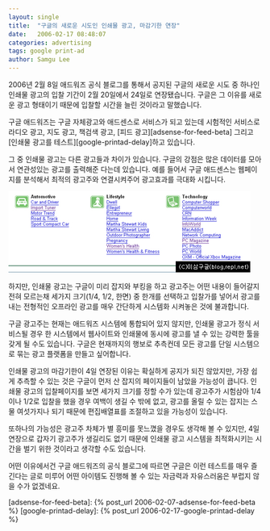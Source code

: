 ```yaml
---
layout: single
title:  "구글의 새로운 시도인 인쇄물 광고, 마감기한 연장"
date:   2006-02-17 08:48:07
categories: advertising
tags: google print-ad
author: Samgu Lee
---
```

2006년 2월 8일 애드워즈 공식 블로그를 통해서 공지된 구글의 새로운 시도 중 하나인 인쇄물 광고의 입찰 기간이 2월 20일에서 24일로 연장됐습니다. 구글은 그 이유를 새로운 광고 형태이기 때문에 입찰할 시간을 늘린 것이라고 말했습니다.

구글 애드워즈는 구글 자체광고와 애드센스로 서비스가 되고 있는데 시험적인 서비스로 라디오 광고, 지도 광고, 책검색 광고, [피드 광고][adsense-for-feed-beta] 그리고 [인쇄물 광고를 테스트][google-printad-delay]하고 있습니다.

그 중 인쇄물 광고는 다른 광고들과 차이가 있습니다. 구글의 강점은 많은 데이터를 모아서 연관성있는 광고를 출력해준 다는데 있습니다. 예를 들어서 구글 애드센스는 웹페이지를 분석해서 최적의 광고주와 연결시켜주어 광고효과를 극대화 시킵니다.

![구글 인쇄물 광고](/assets/google_printad_magazine.jpg)

하지만, 인쇄물 광고는 구글이 미리 잡지와 부킹을 하고 광고주는 어떤 내용이 들어갈지 전혀 모르는채 세가지 크기(1/4, 1/2, 한면) 중 한개를 선택하고 입찰가를 넣어서 광고를 내는 전형적인 오프라인 광고를 매우 간단하게 시스템화 시켜놓은 것에 불과합니다.

구글 광고주는 현재는 애드워즈 시스템에 통합되어 있지 않지만, 인쇄물 광고가 정식 서비스될 경우 한 시스템에서 웹사이트와 인쇄물에 동시에 광고를 낼 수 있는 강력한 툴을 갖게 될 수도 있습니다. 구글은 현재까지의 행보로 추측컨데 모든 광고를 단일 시스템으로 묶는 광고 플랫폼을 만들고 싶어합니다.

인쇄물 광고의 마감기한이 4일 연장된 이유는 확실하게 공지가 되진 않았지만, 가장 쉽게 추측할 수 있는 것은 구글이 먼저 산 잡지의 페이지들이 남았을 가능성이 큽니다. 인쇄물 광고의 입찰페이지를 보면 세가지 크기를 정할 수가 있는데 광고주가 시험삼아 1/4이나 1/2로 입찰을 했을 경우 여백이 생길 수 밖에 없고, 광고를 올릴 수 있는 잡지는 스물 여섯가지나 되기 때문에 편집배열표를 조절하고 있을 가능성이 있습니다.

또하나의 가능성은 광고주 차체가 별 흥미를 못느꼈을 경우도 생각해 볼 수 있지만, 4일 연장으로 갑자기 광고주가 생길리도 없기 때문에 인쇄물 광고 시스템을 최적화시키는 시간을 벌기 위한 것이라고 생각할 수도 있습니다.

어떤 이유에서건 구글 애드워즈의 공식 블로그에 따르면 구글은 이런 테스트를 매우 즐긴다는 글로 미루어 어떤 아이템도 진행해 볼 수 있는 자금력과 자유스러움은 부럽지 않을 수가 없겠네요.

[adsense-for-feed-beta]: {% post_url 2006-02-07-adsense-for-feed-beta %}
[google-printad-delay]: {% post_url 2006-02-17-google-printad-delay %}